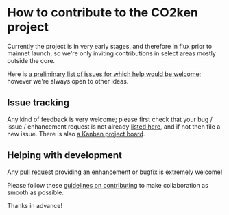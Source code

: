 # How to contribute to the CO2ken project

Currently the project is in very early stages, and therefore in flux
prior to mainnet launch, so we're only inviting contributions in
select areas mostly outside the core.

Here is [a preliminary list of issues for which help would be
welcome](https://github.com/search?q=org%3ACO2ken+is%3Aopen+label%3A%22help+wanted%22);
however we're always open to other ideas.

## Issue tracking

Any kind of feedback is very welcome; please first check that your bug
/ issue / enhancement request is not already [listed
here](https://github.com/search?q=org%3ACO2ken+is%3Aopen), and if not
then file a new issue.  There is also [a Kanban project
board](https://github.com/orgs/CO2ken/projects/1).

## Helping with development

Any [pull request](https://help.github.com/articles/using-pull-requests/)
providing an enhancement or bugfix is extremely welcome!

Please follow these
[guidelines on contributing](http://blog.adamspiers.org/2012/11/10/7-principles-for-contributing-patches-to-software-projects/) to make collaboration as smooth as possible.

Thanks in advance!
